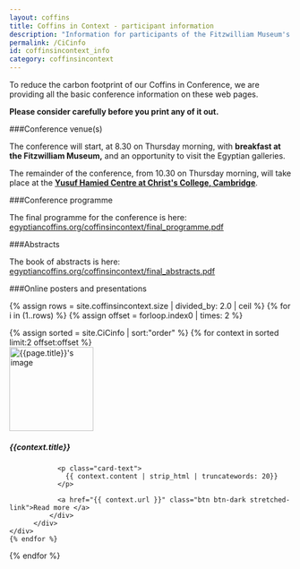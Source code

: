 ```yaml
---
layout: coffins
title: Coffins in Context - participant information
description: "Information for participants of the Fitzwilliam Museum's Coffins in Context conference 2024"
permalink: /CiCinfo
id: coffinsincontext_info
category: coffinsincontext
---
```

To reduce the carbon footprint of our Coffins in Conference, we are providing all the 
basic conference information on these web pages. 

**Please consider carefully before you print any of it out.**

###Conference venue(s)

The conference will start, at 8.30 on Thursday morning, with **breakfast at the Fitzwilliam Museum,**
and an opportunity to visit the Egyptian galleries.

The remainder of the conference, from 10.30 on Thursday morning, will take place at the 
**[Yusuf Hamied Centre at Christ's College, 
Cambridge](https://www.christs.cam.ac.uk/facilities/yusuf-hamied)**.

###Conference programme 

The final programme for the conference is here: 
[egyptiancoffins.org/coffinsincontext/final_programme.pdf](https://egyptiancoffins.org/coffinsincontext/final_programme.pdf)

###Abstracts

The book of abstracts is here:
[egyptiancoffins.org/coffinsincontext/final_abstracts.pdf](https://egyptiancoffins.org/coffinsincontext/final_abstracts.pdf)


###Online posters and presentations

{% assign rows = site.coffinsincontext.size | divided_by: 2.0 | ceil %}
{% for i in (1..rows) %}
  {% assign offset = forloop.index0 | times: 2 %}
  <div class="row">
  {% assign sorted = site.CiCinfo | sort:"order" %}
  {% for context in sorted limit:2 offset:offset %}
     <div class="col-md-6 mt-3">
          <div class="card h-100">
              <div class="card-body">
              <img class="align-self-center mr-3 rounded-circle float-right thumb-post" src="{{context.image}}"
                             alt="{{page.title}}'s image" height="150" width="150">
                <h5 class="card-title">{{context.title}}</h5>

                <p class="card-text">
                  {{ context.content | strip_html | truncatewords: 20}}
                </p>

                <a href="{{ context.url }}" class="btn btn-dark stretched-link">Read more </a>
              </div>
          </div>
    </div>
    {% endfor %}
  </div>
{% endfor %}
